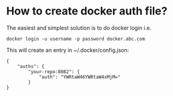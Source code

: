 # How to create docker auth file?

The easiest and simplest solution is to do docker login i.e.

```
docker login -u username -p password docker.abc.com
```

This will create an entry in ~/.docker/config.json:

```
{
	"auths": {
		"your-repo:8082": {
			"auth": "YWRtaW46YWRtaW4xMjM="
		}
}
```